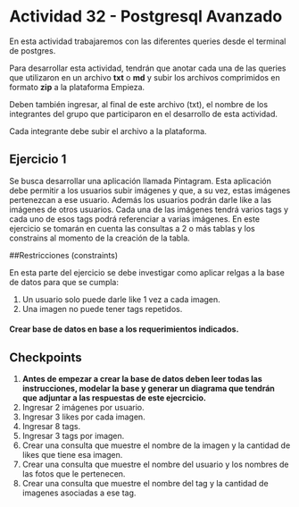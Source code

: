 # Actividad 32 - Postgresql Avanzado

En esta actividad trabajaremos con las diferentes queries desde el terminal de postgres.

Para desarrollar esta actividad, tendrán que anotar cada una de las queries que utilizaron en un archivo **txt**  o **md** y subir los archivos comprimidos en formato **zip** a la plataforma Empieza.

Deben también ingresar, al final de este archivo (txt), el nombre de los integrantes del grupo que participaron en el desarrollo de esta actividad.

Cada integrante debe subir el archivo a la plataforma.

## Ejercicio 1

Se busca desarrollar una aplicación llamada Pintagram. Esta aplicación debe permitir a los usuarios subir imágenes y que, a su vez, estas imágenes pertenezcan a ese usuario. Además los usuarios podrán darle like a las imágenes de otros usuarios. Cada una de las imágenes tendrá varios tags y cada uno de esos tags podrá referenciar a varias imágenes. En este ejercicio se tomarán en cuenta las consultas a 2 o más tablas y los constrains al momento de la creación de la tabla.

##Restricciones (constraints)

En esta parte del ejercicio se debe investigar como aplicar relgas a la base de datos para que se cumpla:

1. Un usuario solo puede darle like 1 vez a cada imagen.
2. Una imagen no puede tener tags repetidos.

#### Crear base de datos en base a los requerimientos indicados.

## Checkpoints
1. **Antes de empezar a crear la base de datos deben leer todas las instrucciones, modelar la base y generar un diagrama que tendrán que adjuntar a las respuestas de este ejecrcicio.**
2. Ingresar 2 imágenes por usuario.
3. Ingresar 3 likes por cada imagen.
4. Ingresar 8 tags.
5. Ingresar 3 tags por imagen.
6. Crear una consulta que muestre el nombre de la imagen y la cantidad de likes que tiene esa imagen.
7. Crear una consulta que muestre el nombre del usuario y los nombres de las fotos que le pertenecen.
8. Crear una consulta que muestre el nombre del tag y la cantidad de imagenes asociadas a ese tag.
